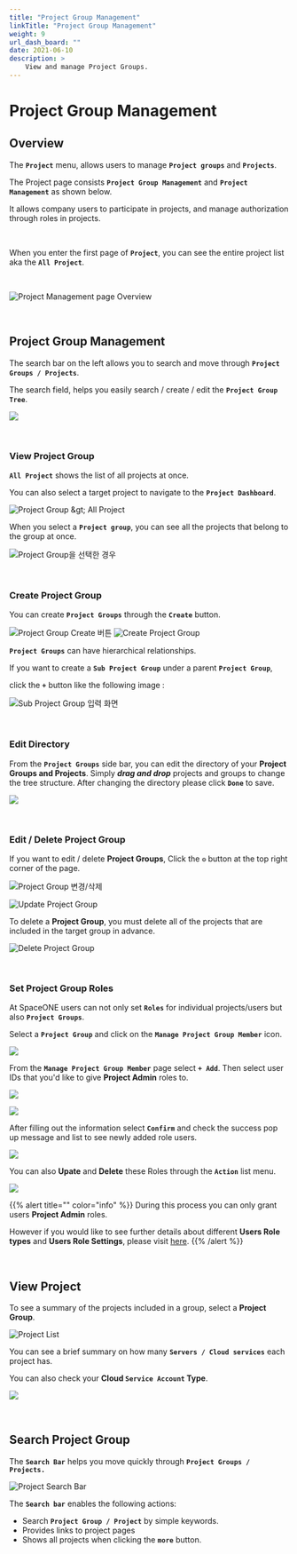 ```yaml
---
title: "Project Group Management"
linkTitle: "Project Group Management"
weight: 9
url_dash_board: "" 
date: 2021-06-10
description: >
    View and manage Project Groups.
---
```


# Project Group Management

## Overview  

The **`Project`** menu, allows users to manage **`Project groups`** and **`Projects`**.

The Project page consists **`Project Group Management`** and **`Project Management`** as shown below.

It allows company users to participate in projects, and manage authorization through roles in projects.  

<br/>

When you enter the first page of **`Project`**, you can see the entire project list aka the **`All Project`**.

<br/>

![Project Management page Overview](/docs/using_spaceone_console/user_guide/project/project_group_management_img/pmg_01.png)


<br/>

## Project Group Management

The search bar on the left allows you to search and move through **`Project Groups / Projects`**.

The search field, helps you easily search / create / edit the **`Project Group Tree`**.

![](/docs/using_spaceone_console/user_guide/project/project_group_management_img/pmg_03.png)

<br/>

### View Project Group

**`All Project`** shows the list of all projects at once. 

You can also select a target project to navigate to the **`Project Dashboard`**.

![Project Group &amp;gt; All Project](/docs/using_spaceone_console/user_guide/project/project_group_management_img/pmg_04.png)


When you select a **`Project group`**, you can see all the projects that belong to the group at once.

![Project Group&#xC744; &#xC120;&#xD0DD;&#xD55C; &#xACBD;&#xC6B0;](/docs/using_spaceone_console/user_guide/project/project_group_management_img/pmg_05.png)

<br/>


### Create Project Group

You can create **`Project Groups`** through the **`Create`** button. 

![Project Group Create &#xBC84;&#xD2BC;](/docs/using_spaceone_console/user_guide/project/project_group_management_img/pmg_06.png)
![Create Project Group](/docs/using_spaceone_console/user_guide/project/project_group_management_img/pmg_07.png)  


**`Project Groups`** can have hierarchical relationships.  

If you want to create a **`Sub Project Group`** under a parent **`Project Group`**, 

click the **`+`** button like the following image : 

![Sub Project Group &#xC785;&#xB825; &#xD654;&#xBA74;](/docs/using_spaceone_console/user_guide/project/project_group_management_img/pmg_08.png)  

<br/>

### Edit Directory

From the **`Project Groups`** side bar, you can edit the directory of your **Project Groups and Projects**. Simply _**drag and drop**_ projects and groups to change the tree structure. After changing the directory please click **`Done`** to save.

![](/docs/using_spaceone_console/user_guide/project/project_group_management_img/pmg_15.png)  

<br/>


### Edit / Delete Project Group

If you want to edit / delete **Project Groups**, Click the  **`⚙`** button at the top right corner of the page.

![Project Group &#xBCC0;&#xACBD;/&#xC0AD;&#xC81C;](/docs/using_spaceone_console/user_guide/project/project_group_management_img/pmg_09.png)  

![Update Project Group](/docs/using_spaceone_console/user_guide/project/project_group_management_img/pmg_10.png)  

To delete a **Project Group**, you must delete all of the projects that are included in the target group in advance.

![Delete Project Group](/docs/using_spaceone_console/user_guide/project/project_group_management_img/pmg_11.png)  

<br/>


### Set Project Group Roles

At SpaceONE users can not only set **`Roles`** for individual projects/users but also **`Project Groups`**.

Select a **`Project Group`** and click on the **`Manage Project Group Member`** icon.

![](/docs/using_spaceone_console/user_guide/project/project_group_management_img/pmg_16.png) 

From the **`Manage Project Group Member`** page select **`+ Add`**. Then select user IDs that you'd like to give **Project Admin** roles to.

![](/docs/using_spaceone_console/user_guide/project/project_group_management_img/pmg_17.png)

![](/docs/using_spaceone_console/user_guide/project/project_group_management_img/pmg_18.png) 

After filling out the information select **`Confirm`** and check the success pop up message and list to see newly added role users. 

![](/docs/using_spaceone_console/user_guide/project/project_group_management_img/pmg_19.png) 

You can also **Upate** and **Delete** these Roles through the **`Action`** list menu.

![](/docs/using_spaceone_console/user_guide/project/project_group_management_img/pmg_20.png) 

{{% alert title="" color="info" %}}
During this process you can only grant users **Project Admin** roles. 

However if you would like to see further details about different **Users Role types** and **Users Role Settings**, please visit [here](/docs/using_spaceone_console/advanced_topics/user-role).
{{% /alert %}}

<br/>


## View Project 

To see a summary of the projects included in a group, select a **Project Group**.

![Project List](/docs/using_spaceone_console/user_guide/project/project_group_management_img/pmg_12.png)  


You can see a brief summary on how many **`Servers / Cloud services`** each project has. 

You can also check your **Cloud `Service Account` Type**. 

![](/docs/using_spaceone_console/user_guide/project/project_group_management_img/pmg_13.png)  

<br/>


## Search Project Group 

The **`Search Bar`** helps you move quickly through **`Project Groups / Projects.`**

![Project Search Bar](/docs/using_spaceone_console/user_guide/project/project_group_management_img/pmg_14.png)  

The **`Search bar`** enables the following actions:  

* Search **`Project Group / Project`** by simple keywords.
* Provides links to project pages 
* Shows all projects when clicking the **`more`** button.






